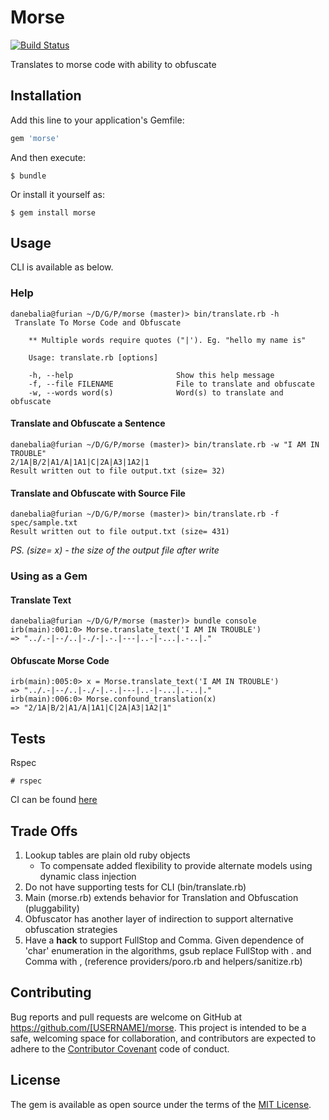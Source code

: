 # Morse
[![Build Status](https://travis-ci.org/daneb/morse.svg?branch=master)](https://travis-ci.org/daneb/morse)

Translates to morse code with ability to obfuscate

## Installation

Add this line to your application's Gemfile:

```ruby
gem 'morse'
```

And then execute:

    $ bundle

Or install it yourself as:

    $ gem install morse

## Usage

CLI is available as below.

### Help

```
danebalia@furian ~/D/G/P/morse (master)> bin/translate.rb -h
 Translate To Morse Code and Obfuscate

    ** Multiple words require quotes ("|'). Eg. "hello my name is"

    Usage: translate.rb [options]

    -h, --help                       Show this help message
    -f, --file FILENAME              File to translate and obfuscate
    -w, --words word(s)              Word(s) to translate and obfuscate
```

#### Translate and Obfuscate a Sentence
```
danebalia@furian ~/D/G/P/morse (master)> bin/translate.rb -w "I AM IN TROUBLE"
2/1A|B/2|A1/A|1A1|C|2A|A3|1A2|1
Result written out to file output.txt (size= 32)
```

#### Translate and Obfuscate with Source File
```
danebalia@furian ~/D/G/P/morse (master)> bin/translate.rb -f spec/sample.txt
Result written out to file output.txt (size= 431)
```
*PS. (size= x) - the size of the output file after write*

### Using as a Gem

#### Translate Text

```
danebalia@furian ~/D/G/P/morse (master)> bundle console
irb(main):001:0> Morse.translate_text('I AM IN TROUBLE')
=> "../.-|--/..|-./-|.-.|---|..-|-...|.-..|."
```

#### Obfuscate Morse Code

```
irb(main):005:0> x = Morse.translate_text('I AM IN TROUBLE')
=> "../.-|--/..|-./-|.-.|---|..-|-...|.-..|."
irb(main):006:0> Morse.confound_translation(x)
=> "2/1A|B/2|A1/A|1A1|C|2A|A3|1A2|1"
```

## Tests

Rspec

```
# rspec
```

CI can be found [here](https://travis-ci.org/daneb/morse)

## Trade Offs
1. Lookup tables are plain old ruby objects 
    - To compensate added flexibility to provide alternate models using dynamic class injection
2. Do not have supporting tests for CLI (bin/translate.rb)
3. Main (morse.rb) extends behavior for Translation and Obfuscation (pluggability)
4. Obfuscator has another layer of indirection to support alternative obfuscation strategies
6. Have a **hack** to support FullStop and Comma. Given dependence of 'char' enumeration in the algorithms, gsub replace FullStop with . and Comma with , (reference providers/poro.rb and helpers/sanitize.rb)

## Contributing

Bug reports and pull requests are welcome on GitHub at https://github.com/[USERNAME]/morse. This project is intended to be a safe, welcoming space for collaboration, and contributors are expected to adhere to the [Contributor Covenant](http://contributor-covenant.org) code of conduct.


## License

The gem is available as open source under the terms of the [MIT License](http://opensource.org/licenses/MIT).

